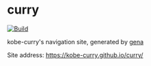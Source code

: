 # curry

[![Build](https://github.com/Kobe-Curry/curry/actions/workflows/generate.yml/badge.svg)](https://github.com/Kobe-Curry/curry/actions/workflows/generate.yml)

kobe-curry's navigation site, generated by [gena](https://github.com/x1ah/gena)

Site address: https://kobe-curry.github.io/curry/